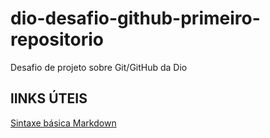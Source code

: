 # dio-desafio-github-primeiro-repositorio
Desafio de projeto sobre Git/GitHub da Dio

## lINKS ÚTEIS
[Sintaxe básica Markdown](https://www.markdownguide.org/basic-syntax/)

